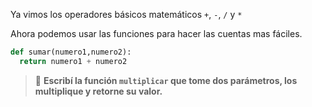 Ya vimos los operadores básicos matemáticos `+`, `-`, `/` y `*`

Ahora podemos usar las funciones para hacer las cuentas mas fáciles.

```python
def sumar(numero1,numero2):
  return numero1 + numero2 
```

> :memo: **Escribí la función `multiplicar` que tome dos parámetros, los multiplique y retorne su valor.**